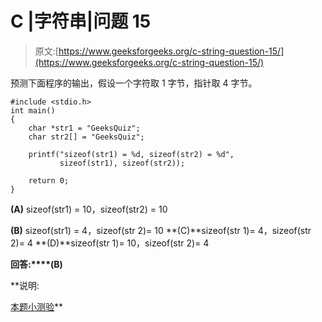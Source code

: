 # C |字符串|问题 15

> 原文:[https://www.geeksforgeeks.org/c-string-question-15/](https://www.geeksforgeeks.org/c-string-question-15/)

预测下面程序的输出，假设一个字符取 1 字节，指针取 4 字节。

```
#include <stdio.h>
int main()
{
    char *str1 = "GeeksQuiz";
    char str2[] = "GeeksQuiz";

    printf("sizeof(str1) = %d, sizeof(str2) = %d",
           sizeof(str1), sizeof(str2));

    return 0;
}
```

**(A)** sizeof(str1) = 10，sizeof(str2) = 10

**(B)** sizeof(str1) = 4，sizeof(str 2)= 10
**(C)**sizeof(str 1)= 4，sizeof(str 2)= 4
**(D)**sizeof(str 1)= 10，sizeof(str 2)= 4

**回答:****(B)**

**说明:

[本题小测验](https://www.geeksforgeeks.org/quiz-corner-gq/)**